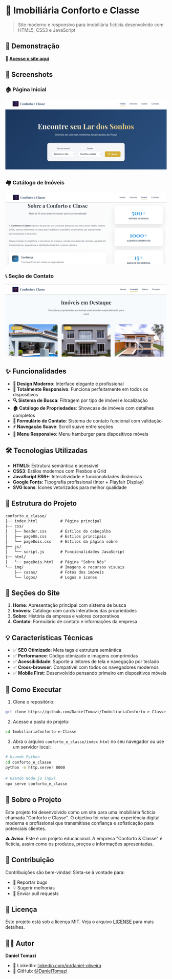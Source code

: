 # 🏡 Imobiliária Conforto e Classe

> Site moderno e responsivo para imobiliária fictícia desenvolvido com HTML5, CSS3 e JavaScript

## 🚀 Demonstração

**🔗 [Acesse o site aqui](https://imobiliaria-conforto-e-classe.vercel.app)**

## 📸 Screenshots

### 🏠 Página Inicial
![Homepage](img-demo.png)

### 🏘️ Catálogo de Imóveis
![Imóveis](img-demo2.png)

### 📞 Seção de Contato
![Contato](img-demo3.png)

## ✨ Funcionalidades

- **🎨 Design Moderno**: Interface elegante e profissional
- **📱 Totalmente Responsivo**: Funciona perfeitamente em todos os dispositivos
- **🔍 Sistema de Busca**: Filtragem por tipo de imóvel e localização
- **🏠 Catálogo de Propriedades**: Showcase de imóveis com detalhes completos
- **📧 Formulário de Contato**: Sistema de contato funcional com validação
- **⚡ Navegação Suave**: Scroll suave entre seções
- **🎯 Menu Responsivo**: Menu hamburger para dispositivos móveis

## 🛠️ Tecnologias Utilizadas

- **HTML5**: Estrutura semântica e acessível
- **CSS3**: Estilos modernos com Flexbox e Grid
- **JavaScript ES6+**: Interatividade e funcionalidades dinâmicas
- **Google Fonts**: Tipografia profissional (Inter + Playfair Display)
- **SVG Icons**: Ícones vetorizados para melhor qualidade

## 📁 Estrutura do Projeto

```
conforto_e_classe/
├── index.html          # Página principal
├── css/
│   ├── header.css      # Estilos do cabeçalho
│   ├── pageUm.css      # Estilos principais
│   └── pageDois.css    # Estilos da página sobre
├── js/
│   └── script.js       # Funcionalidades JavaScript
├── html/
│   └── pageDois.html   # Página "Sobre Nós"
└── img/                # Imagens e recursos visuais
    ├── casas/          # Fotos dos imóveis
    └── logos/          # Logos e ícones
```

## 🎯 Seções do Site

1. **Home**: Apresentação principal com sistema de busca
2. **Imóveis**: Catálogo com cards interativos das propriedades
3. **Sobre**: História da empresa e valores corporativos
4. **Contato**: Formulário de contato e informações da empresa

## 💡 Características Técnicas

- ✅ **SEO Otimizado**: Meta tags e estrutura semântica
- ✅ **Performance**: Código otimizado e imagens comprimidas
- ✅ **Acessibilidade**: Suporte a leitores de tela e navegação por teclado
- ✅ **Cross-browser**: Compatível com todos os navegadores modernos
- ✅ **Mobile First**: Desenvolvido pensando primeiro em dispositivos móveis

## 🔧 Como Executar

1. Clone o repositório:
```bash
git clone https://github.com/DanielTomazi/ImobiliariaConforto-e-Classe.git
```

2. Acesse a pasta do projeto:
```bash
cd ImobiliariaConforto-e-Classe
```

3. Abra o arquivo `conforto_e_classe/index.html` no seu navegador ou use um servidor local:
```bash
# Usando Python
cd conforto_e_classe
python -m http.server 8000

# Usando Node.js (npx)
npx serve conforto_e_classe
```

## 📝 Sobre o Projeto

Este projeto foi desenvolvido como um site para uma imobiliária fictícia chamada "Conforto e Classe". O objetivo foi criar uma experiência digital moderna e profissional que transmitisse confiança e sofisticação para potenciais clientes.

**⚠️ Aviso**: Este é um projeto educacional. A empresa "Conforto & Classe" é fictícia, assim como os produtos, preços e informações apresentadas.

## 🤝 Contribuição

Contribuições são bem-vindas! Sinta-se à vontade para:

- 🐛 Reportar bugs
- 💡 Sugerir melhorias
- 🔧 Enviar pull requests

## 📄 Licença

Este projeto está sob a licença MIT. Veja o arquivo [LICENSE](LICENSE) para mais detalhes.

## 👨‍💻 Autor

**Daniel Tomazi**

- 🔗 LinkedIn: [linkedin.com/in/daniel-oliveira](https://linkedin.com/in/daniel-oliveira)
- 🐙 GitHub: [@DanielTomazi](https://github.com/DanielTomazi)
